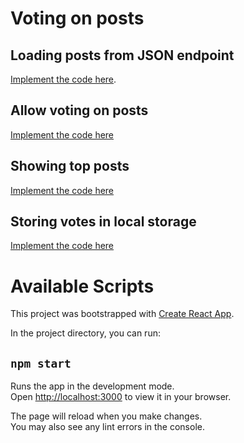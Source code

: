 # Voting on posts

## Loading posts from JSON endpoint

[Implement the code here](./src/usePosts.js#L2).

## Allow voting on posts 

[Implement the code here](./src/usePosts.js#L9-L27)

## Showing top posts

[Implement the code here](./src/App.js#L10)

## Storing votes in local storage

[Implement the code here](./src/usePosts.js#L9)


# Available Scripts

This project was bootstrapped with [Create React App](https://github.com/facebook/create-react-app).

In the project directory, you can run:

## `npm start`

Runs the app in the development mode.\
Open [http://localhost:3000](http://localhost:3000) to view it in your browser.

The page will reload when you make changes.\
You may also see any lint errors in the console.
